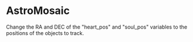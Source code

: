 # AstroMosaic

Change the RA and DEC of the "heart_pos" and "soul_pos" variables to the positions of the objects to track.